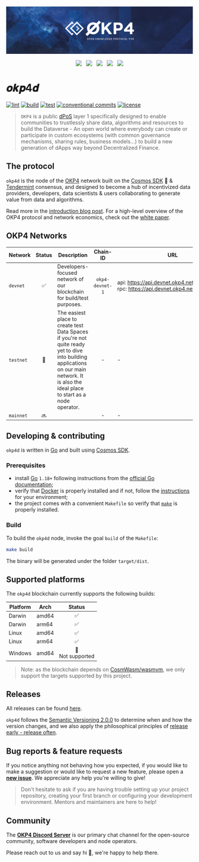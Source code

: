 [![okp4 github banner](./docs/okp4-banner.png)](https://okp4.network)

<p align="center">
  <a href="https://discord.gg/GHNZh4SaJ3"><img src="https://img.shields.io/badge/Discord-7289DA?style=for-the-badge&logo=discord&logoColor=white" /></a> &nbsp;
  <a href="https://www.linkedin.com/company/okp4-open-knowledge-protocol-for"><img src="https://img.shields.io/badge/LinkedIn-0077B5?style=for-the-badge&logo=linkedin&logoColor=white" /></a> &nbsp;
  <a href="https://twitter.com/OKP4_Protocol"><img src="https://img.shields.io/badge/Twitter-1DA1F2?style=for-the-badge&logo=twitter&logoColor=white" /></a> &nbsp;
  <a href="https://medium.com/okp4"><img src="https://img.shields.io/badge/Medium-12100E?style=for-the-badge&logo=medium&logoColor=white" /></a> &nbsp;
  <a href="https://www.youtube.com/channel/UCiOfcTaUyv2Szv4OQIepIvg"><img src="https://img.shields.io/badge/YouTube-FF0000?style=for-the-badge&logo=youtube&logoColor=white" /></a>
</p>

# 𝒐𝒌𝒑4𝒅

[![lint](https://img.shields.io/github/workflow/status/okp4/okp4d/Lint?label=lint&style=for-the-badge)](https://github.com/okp4/okp4d/actions/workflows/lint.yml) [![build](https://img.shields.io/github/workflow/status/okp4/okp4d/Build?label=build&style=for-the-badge)](https://github.com/okp4/okp4d/actions/workflows/build.yml) [![test](https://img.shields.io/github/workflow/status/okp4/okp4d/Test?label=test&style=for-the-badge)](https://github.com/okp4/okp4d/actions/workflows/test.yml) [![conventional commits](https://img.shields.io/badge/Conventional%20Commits-1.0.0-yellow.svg?style=for-the-badge)](https://conventionalcommits.org) [![license](https://img.shields.io/github/license/okp4/okp4d.svg?label=License&style=for-the-badge)](https://opensource.org/licenses/Apache-2.0)

> `OKP4` is a public [dPoS](https://en.bitcoinwiki.org/wiki/DPoS) layer 1 specifically designed to enable communities to trustlessly share data, algorithms and resources to build the Dataverse - An open world where everybody can create or participate in custom ecosystems (with common governance mechanisms, sharing rules, business models...) to build a new generation of dApps way beyond Decentralized Finance.

## The protocol

`okp4d` is the node of the [OKP4](https://okp4.network) network built on the [Cosmos SDK] 💫 & [Tendermint] consensus, and designed to become a hub of incentivized data providers, developers, data scientists & users collaborating to generate value from data and algorithms.

Read more in the [introduction blog post](https://blog.okp4.network/what-is-okp4-b6bb058ae221). For a high-level overview of the OKP4 protocol and network economics, check out the [white paper](https://docs.okp4.network/docs/whitepaper/abstract).

## OKP4 Networks

| **Network** | Status | Description                                                                                                                                                                                |    Chain-ID     | URL                                                                                                  |
|-------------|:------:|--------------------------------------------------------------------------------------------------------------------------------------------------------------------------------------------|:---------------:|------------------------------------------------------------------------------------------------------|
| `devnet`    |   ✅    | Developers-focused network of our blockchain for build/test purposes.                                                                                                                      | `okp4-devnet-1` | api:&nbsp;<https://api.devnet.okp4.network> <br/>rpc:&nbsp;<https://api.devnet.okp4.network:443/rpc> |
| `testnet`   |   🚧   | The easiest place to create test Data Spaces if you're not quite ready yet to dive into building applications on our main network. It is also the ideal place to start as a node operator. |        -        | -                                                                                                    |
| `mainnet`   |   🔜   |                                                                                                                                                                                            |        -        | -                                                                                                    |

## Developing & contributing

`okp4d` is written in [Go] and built using [Cosmos SDK].

### Prerequisites

- install [Go] `1.18+` following instructions from the [official Go documentation](https://golang.org/doc/install);
- verify that [Docker] is properly installed and if not, follow the [instructions](https://docs.docker.com) for your environment;
- the project comes with a convenient `Makefile` so verify that [`make`](https://fr.wikipedia.org/wiki/Make) is properly installed.

### Build

To build the `okp4d` node, invoke the goal `build` of the `Makefile`:

```sh
make build
```

The binary will be generated under the folder `target/dist`.

## Supported platforms

The `okp4d` blockchain currently supports the following builds:

| **Platform** | **Arch** |       **Status**       |
|--------------|----------|:----------------------:|
| Darwin       | amd64    |           ✅            |
| Darwin       | arm64    |           ✅            |
| Linux        | amd64    |           ✅            |
| Linux        | arm64    |           ✅            |
| Windows      | amd64    | ️🚫<br/> Not supported |

> Note: as the blockchain depends on [CosmWasm/wasmvm](https://github.com/CosmWasm/wasmvm), we only support the targets
> supported by this project.

## Releases

All releases can be found [here](https://github.com/okp4/okp4d/releases).

`okp4d` follows the [Semantic Versioning 2.0.0](https://semver.org/) to determine when and how the version changes, and
we also apply the philosophical principles of [release early - release often](https://en.wikipedia.org/wiki/Release_early,_release_often).

## Bug reports & feature requests

If you notice anything not behaving how you expected, if you would like to make a suggestion or would like
to request a new feature, please open a [**new issue**](https://github.com/okp4/okp4d/issues/new/choose). We appreciate any help
you're willing to give!

> Don't hesitate to ask if you are having trouble setting up your project repository, creating your first branch or
> configuring your development environment. Mentors and maintainers are here to help!

## Community

The [**OKP4 Discord Server**](https://discord.gg/GHNZh4SaJ3) is our primary chat channel for the open-source community,
software developers and node operators.

Please reach out to us and say hi 👋, we're happy to help there.

[Cosmos SDK]: https://v1.cosmos.network/sdk
[Docker]: https://www.docker.com/
[Go]: https://go.dev
[Tendermint]: https://tendermint.com/

